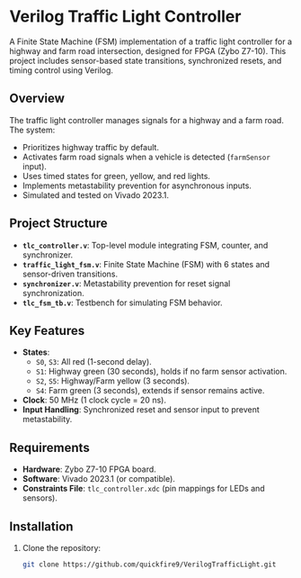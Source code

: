 # Verilog Traffic Light Controller

A Finite State Machine (FSM) implementation of a traffic light controller for a highway and farm road intersection, designed for FPGA (Zybo Z7-10). This project includes sensor-based state transitions, synchronized resets, and timing control using Verilog.

## Overview
The traffic light controller manages signals for a highway and a farm road. The system:
- Prioritizes highway traffic by default.
- Activates farm road signals when a vehicle is detected (`farmSensor` input).
- Uses timed states for green, yellow, and red lights.
- Implements metastability prevention for asynchronous inputs.
- Simulated and tested on Vivado 2023.1.

## Project Structure
- **`tlc_controller.v`**: Top-level module integrating FSM, counter, and synchronizer.
- **`traffic_light_fsm.v`**: Finite State Machine (FSM) with 6 states and sensor-driven transitions.
- **`synchronizer.v`**: Metastability prevention for reset signal synchronization.
- **`tlc_fsm_tb.v`**: Testbench for simulating FSM behavior.
## Key Features
- **States**:
  - `S0`, `S3`: All red (1-second delay).
  - `S1`: Highway green (30 seconds), holds if no farm sensor activation.
  - `S2`, `S5`: Highway/Farm yellow (3 seconds).
  - `S4`: Farm green (3 seconds), extends if sensor remains active.
- **Clock**: 50 MHz (1 clock cycle = 20 ns).
- **Input Handling**: Synchronized reset and sensor input to prevent metastability.

## Requirements
- **Hardware**: Zybo Z7-10 FPGA board.
- **Software**: Vivado 2023.1 (or compatible).
- **Constraints File**: `tlc_controller.xdc` (pin mappings for LEDs and sensors).

## Installation
1. Clone the repository:
   ```bash
   git clone https://github.com/quickfire9/VerilogTrafficLight.git
